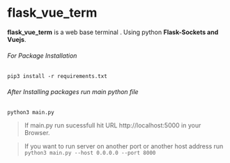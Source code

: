 # flask_vue_term
**flask_vue_term** is a web base terminal . Using python **Flask-Sockets and Vuejs**.

###### For Package Installation 
` pip3 install -r requirements.txt `

###### After Installing packages run main python file
` python3 main.py `

> If main.py run sucessfull hit URL http://localhost:5000 in your Browser.

> If you want to run server on another port or another host address run ``` python3 main.py --host 0.0.0.0 --port 8000 ```
